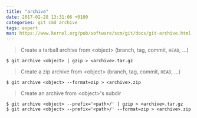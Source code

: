 ```yaml
---
title: "archive"
date: 2017-02-28 13:31:06 +0100
categories: git cmd archive
tags: expert
man: https://www.kernel.org/pub/software/scm/git/docs/git-archive.html
---
```


> Create a tarball archive from &lt;object&gt; (branch, tag, commit, `HEAD`, ...)
>
    $ git archive <object> | gzip > <archive>.tar.gz

<div></div>

> Create a zip archive from &lt;object&gt; (branch, tag, commit, `HEAD`, ...)
>
    $ git archive <object> --format=zip > <archive>.zip

<div></div>

> Create an archive from &lt;object&gt;'s <path> subdir
>
    $ git archive <object> --prefix='<path>/' | gzip > <archive>.tar.gz
    $ git archive <object> --prefix='<path>/' --format=zip > <archive>.zip
